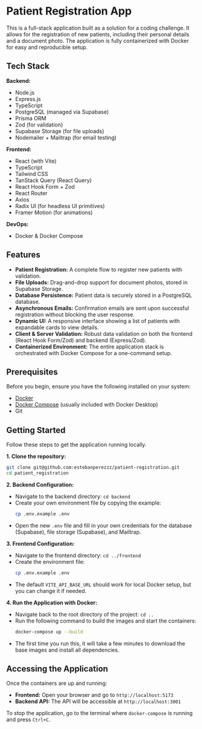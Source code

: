 # Patient Registration App

This is a full-stack application built as a solution for a coding challenge. It allows for the registration of new patients, including their personal details and a document photo. The application is fully containerized with Docker for easy and reproducible setup.

## Tech Stack

**Backend:**
- Node.js
- Express.js
- TypeScript
- PostgreSQL (managed via Supabase)
- Prisma ORM
- Zod (for validation)
- Supabase Storage (for file uploads)
- Nodemailer + Mailtrap (for email testing)

**Frontend:**
- React (with Vite)
- TypeScript
- Tailwind CSS
- TanStack Query (React Query)
- React Hook Form + Zod
- React Router
- Axios
- Radix UI (for headless UI primitives)
- Framer Motion (for animations)

**DevOps:**
- Docker & Docker Compose

## Features

- **Patient Registration:** A complete flow to register new patients with validation.
- **File Uploads:** Drag-and-drop support for document photos, stored in Supabase Storage.
- **Database Persistence:** Patient data is securely stored in a PostgreSQL database.
- **Asynchronous Emails:** Confirmation emails are sent upon successful registration without blocking the user response.
- **Dynamic UI:** A responsive interface showing a list of patients with expandable cards to view details.
- **Client & Server Validation:** Robust data validation on both the frontend (React Hook Form/Zod) and backend (Express/Zod).
- **Containerized Environment:** The entire application stack is orchestrated with Docker Compose for a one-command setup.

## Prerequisites

Before you begin, ensure you have the following installed on your system:
- [Docker](https://www.docker.com/products/docker-desktop/)
- [Docker Compose](https://docs.docker.com/compose/install/) (usually included with Docker Desktop)
- Git

## Getting Started

Follow these steps to get the application running locally.

**1. Clone the repository:**
```bash
git clone git@github.com:estebanperezzz/patient-registration.git
cd patient_registration
```

**2. Backend Configuration:**
- Navigate to the backend directory: `cd backend`
- Create your own environment file by copying the example:
  ```bash
  cp .env.example .env
  ```
- Open the new `.env` file and fill in your own credentials for the database (Supabase), file storage (Supabase), and Mailtrap.

**3. Frontend Configuration:**
- Navigate to the frontend directory: `cd ../frontend`
- Create the environment file:
  ```bash
  cp .env.example .env
  ```
- The default `VITE_API_BASE_URL` should work for local Docker setup, but you can change it if needed.

**4. Run the Application with Docker:**
- Navigate back to the root directory of the project: `cd ..`
- Run the following command to build the images and start the containers:
  ```bash
  docker-compose up --build
  ```
- The first time you run this, it will take a few minutes to download the base images and install all dependencies.

## Accessing the Application

Once the containers are up and running:
- **Frontend:** Open your browser and go to `http://localhost:5173`
- **Backend API:** The API will be accessible at `http://localhost:3001`

To stop the application, go to the terminal where `docker-compose` is running and press `Ctrl+C`.